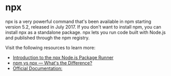 # npx

npx is a very powerful command that's been available in npm starting version 5.2, released in July 2017. If you don't want to install npm, you can install npx as a standalone package. npx lets you run code built with Node.js and published through the npm registry.

Visit the following resources to learn more:

- [Introduction to the npx Node.js Package Runner](https://medium.com/@maybekatz/introducing-npx-an-npm-package-runner-55f7d4bd282b)
- [npm vs npx — What's the Difference?](https://www.freecodecamp.org/news/npm-vs-npx-whats-the-difference/)
- [Official Documentation:](https://docs.npmjs.com/cli/v7/commands/npx/)
